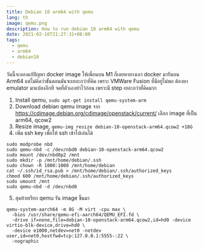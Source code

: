 ```yaml
---
title: Debian 10 arm64 with qemu
lang: th
image: qemu.png
description: How to run debian 10 arm64 with qemu
date: 2021-02-16T21:27:31+08:00
tags:
  - qemu
  - arm64
  - debian10
---
```


วันนี้จะลองแก้ปัญหา docker image ให้เพื่อนบน M1 ก็เลยหาทางเอา docker มารันบน Arm64 แต่ไม่คิดว่าขั้นตอนมันจะเยอะกว่าที่คิด
เพราะ VMWare Fusion ที่มีอยู่ไม่พอ ต้องหา emulator มาแปลงอีกที จดที่ตัวเองทำไว้ก่อน เพราะมี step เยอะกว่าที่คิดมาก

1. Install qemu, `sudo apt-get install qemu-system-arm`
2. Download debian qemu image จาก https://cdimage.debian.org/cdimage/openstack/current/ เลือก image ที่เป็น arm64, qcow2
3. Resize image, `qemu-img resize debian-10-openstack-arm64.qcow2 +18G`
4. เพิ่ม ssh key เพื่อให้ ssh เข้าไปเล่นได้

```
sudo modprobe nbd
sudo qemu-nbd -c /dev/nbd0 debian-10-openstack-arm64.qcow2
sudo mount /dev/nbd0p2 /mnt
sudo mkdir -p /mnt/home/debian/.ssh
sudo chown -R 1000:1000 /mnt/home/debian
cat ~/.ssh/id_rsa.pub > /mnt/home/debian/.ssh/authorized_keys
chmod 600 /mnt/home/debian/.ssh/authorized_keys
sudo umount /mnt
sudo qemu-nbd -d /dev/nbd0
```

5. สุดท้ายเรียก qemu รัน image ขึ้นมา

```
qemu-system-aarch64 -m 8G -M virt -cpu max \
  -bios /usr/share/qemu-efi-aarch64/QEMU_EFI.fd \
  -drive if=none,file=debian-10-openstack-arm64.qcow2,id=hd0 -device virtio-blk-device,drive=hd0 \
  -device e1000,netdev=net0 -netdev user,id=net0,hostfwd=tcp:127.0.0.1:5555-:22 \
  -nographic
```
